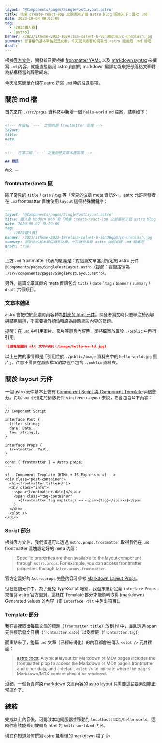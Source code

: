 ```yaml
---
layout: '@Components/pages/SinglePostLayout.astro'
title: 捨棄 create-react-app 之餘還架了個 astro blog 昭告天下：讀取 .md
date: 2023-10-04 08:03:09
tag:
  - [2023鐵人賽]
  - [astro]
banner: /2023/ithome-2023-19/elisa-calvet-b-S3nUOqDmUvc-unsplash.jpg
summary: 部落格的基本單位就是文章，今天就來看看如何寫出 astro 能處理 .md 檔吧
draft:
---
```


根據[官方文件](https://docs.astro.build/en/guides/markdown-content/)，開發者只要根據 [frontmatter YAML](https://stackoverflow.com/a/44222826) 以及 [markdown syntax](https://www.markdownguide.org/basic-syntax/) 來撰寫 `.md` 內容，就能直接借用 astro 內附的 markdown 編譯功能來把部落格文章轉為結構穩當的靜態網站。

今天會來簡單介紹在 astro 撰寫 `.md` 時的注意事項。

## 關於 md 檔

首先來在 `./src/pages` 資料夾中新增一個 `hello-world.md` 檔案，結構如下：

```md
---
<!--- 在兩組 `---` 之間的是 frontmatter 區塊 -->
layout:
title:
date:
---

<!--- 在第二組 `---` 之後的是文章本體區塊 -->

## 標題

內文 ⋯⋯
```

### frontmatter/meta 區

除了常見的 `title` / `date` / `tag` 等「常見的文章 meta 資訊外」，astro 允許開發者在 `.md` frontmatter 區塊使用 `layout` 這個特殊關鍵字：

```md
---
layout: '@Components/pages/SinglePostLayout.astro'
title: 鐵人賽 Modern Web 組「捨棄 create-react-app 之餘還架了個 astro blog 昭告天下」第 19 天
date: 2023-09-07 19:29:09
tag:
  - [2023鐵人賽]
banner: /2023/ithome-2023-19/elisa-calvet-b-S3nUOqDmUvc-unsplash.jpg
summary: 部落格的基本單位就是文章，今天就來看看 astro 如何處理 .md 檔案吧
draft: true
---
```

上方 `.md` frontmatter 代表的意義是：對這篇文章套用指定的 astro 元件 `@Components/pages/SinglePostLayout.astro`（提醒：實際路徑為 `./src/components/pages/SinglePostLayout.astro`）。

另外，這篇文章其餘的 meta 資訊包含 `title` / `date` / `tag` / `banner` / `summary` / `draft` 六個項目。

### 文章本體區

astro 會把位於此處的內容轉為[對應的 html 元件](https://www.markdownguide.org/basic-syntax/)。開發者寫文時只要專注於內容與結構編排，不需要額外煩惱轉譯為靜態網站內容的問題。

提醒：在 `.md` 中引用圖片、影片等靜態內容時，須將檔案放置於 `./public` 中再行引用。

```md
![這裡是圖片 alt 文字內容](/image/hello-world.jpg)
```

以上在做的事情即是「引用位於 `./public/image` 資料夾中的 `hello-world.jpg` 圖片」。注意不需要在靜態檔案的路徑中包含 `./public` 資料夾。

## 關於 layout 元件

一個 astro 元件基本上會有 [Component Script 與 Component Template](https://docs.astro.build/en/core-concepts/astro-components/#component-structure) 兩個部分。而以 `.md` 中指定的排版元件 `SinglePostLayout` 來說，它會包含以下內容：

```astro
---
// Component Script

interface Post {
  title: string;
  date: Date;
  tag: string[];
}

interface Props {
  frontmatter: Post;
}

const { frontmatter } = Astro.props;
---

<!-- Component Template (HTML + JS Expressions) -->
<div class="post-container">
  <h1>{frontmatter.title}</h1>
  <div class="info">
    <span>{frontmatter.date}</span>
    <span class="tag-container"
      >{frontmatter.tag.map((tag) => <span>{tag}</span>)}</span
    >
  </div>
  <slot />
</div>
```

### Script 部分

根據官方文件，我們知道可以透過 `Astro.props.frontmatter` 取得我們在 `.md` frontmatter 區塊設定好的 meta 內容：

> Specific properties are then available to the layout component through `Astro.props`. For example, you can access frontmatter properties through `Astro.props.frontmatter`.

官方定義好的 `Astro.props` 完整內容可參考 [Markdown Layout Props](https://docs.astro.build/en/core-concepts/layouts/#markdown-layout-props)。

但在這個元件中，為了避免 TypeScript 報錯，我選擇重新定義 `interface Props` 來覆寫 astro 官方型別，這樣在 Template 部分才能順利取得 (markdown) Generated values 的內容（即 `interface Post` 中列出項目）。

### Template 部分

我在這裡取出每篇文章的標題（`frontmatter.title`）放到 h1 中，並且透過 span 元件顯示發文日期（`frontmatter.date`）以及標籤（`frontmatter.tag`）。

而重點來了，整篇 `.md` 文章（已經結構化）的內容都會被傳入 `<slot />` 元件裡面：

> [astro docs](https://docs.astro.build/en/core-concepts/layouts/#markdownmdx-layouts): A typical layout for Markdown or MDX pages includes the frontmatter prop to access the Markdown or MDX page’s frontmatter and other data, and a default `<slot />` to indicate where the page’s Markdown/MDX content should be rendered.

沒錯，一個負責渲染 markdown 文章內容的 astro layout 只需要這些要素就能正常運作了。

## 總結

完成以上內容後，可開啟本地伺服器並移動到 `localhost:4321/hello-world`，這時你應該能看到被轉為 html 的 `hello-world.md` 內容。

現在你知道如何撰寫 astro 能看懂的 markdown 檔了 👍
